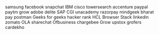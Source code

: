 
samsung
facebook
snapchat
IBM
cisco
towersearch
accenture
paypal
paytm
grow
adobe
delite
SAP
CGI
unacademy
razorpay
mindgeek
bharat pay
postman
Geeks for geeks
hacker rank
HCL
Browser Stack
linkedin
zomato
OLA
sharechat
Ofbusiness
chargebee
Grow
upstox
grofers
cardekho